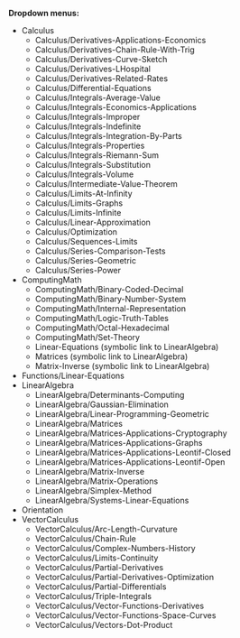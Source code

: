 **Dropdown menus:**
* Calculus
  - Calculus/Derivatives-Applications-Economics
  - Calculus/Derivatives-Chain-Rule-With-Trig 
  - Calculus/Derivatives-Curve-Sketch 
  - Calculus/Derivatives-LHospital 
  - Calculus/Derivatives-Related-Rates 
  - Calculus/Differential-Equations 
  - Calculus/Integrals-Average-Value 
  - Calculus/Integrals-Economics-Applications 
  - Calculus/Integrals-Improper 
  - Calculus/Integrals-Indefinite 
  - Calculus/Integrals-Integration-By-Parts 
  - Calculus/Integrals-Properties 
  - Calculus/Integrals-Riemann-Sum 
  - Calculus/Integrals-Substitution 
  - Calculus/Integrals-Volume 
  - Calculus/Intermediate-Value-Theorem 
  - Calculus/Limits-At-Infinity 
  - Calculus/Limits-Graphs 
  - Calculus/Limits-Infinite 
  - Calculus/Linear-Approximation 
  - Calculus/Optimization 
  - Calculus/Sequences-Limits 
  - Calculus/Series-Comparison-Tests 
  - Calculus/Series-Geometric 
  - Calculus/Series-Power 
* ComputingMath
  - ComputingMath/Binary-Coded-Decimal
  - ComputingMath/Binary-Number-System
  - ComputingMath/Internal-Representation
  - ComputingMath/Logic-Truth-Tables
  - ComputingMath/Octal-Hexadecimal
  - ComputingMath/Set-Theory
  - Linear-Equations (symbolic link to LinearAlgebra)
  - Matrices  (symbolic link to LinearAlgebra)
  - Matrix-Inverse  (symbolic link to LinearAlgebra)
* Functions/Linear-Equations
* LinearAlgebra
  - LinearAlgebra/Determinants-Computing
  - LinearAlgebra/Gaussian-Elimination
  - LinearAlgebra/Linear-Programming-Geometric
  - LinearAlgebra/Matrices
  - LinearAlgebra/Matrices-Applications-Cryptography
  - LinearAlgebra/Matrices-Applications-Graphs
  - LinearAlgebra/Matrices-Applications-Leontif-Closed
  - LinearAlgebra/Matrices-Applications-Leontif-Open
  - LinearAlgebra/Matrix-Inverse
  - LinearAlgebra/Matrix-Operations
  - LinearAlgebra/Simplex-Method
  - LinearAlgebra/Systems-Linear-Equations
* Orientation
* VectorCalculus
  - VectorCalculus/Arc-Length-Curvature
  - VectorCalculus/Chain-Rule
  - VectorCalculus/Complex-Numbers-History
  - VectorCalculus/Limits-Continuity
  - VectorCalculus/Partial-Derivatives
  - VectorCalculus/Partial-Derivatives-Optimization
  - VectorCalculus/Partial-Differentials
  - VectorCalculus/Triple-Integrals
  - VectorCalculus/Vector-Functions-Derivatives
  - VectorCalculus/Vector-Functions-Space-Curves
  - VectorCalculus/Vectors-Dot-Product


